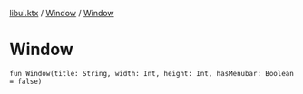 [libui.ktx](../README.md) / [Window](README.md) / [Window](-window.md)

# Window

`fun Window(title: String, width: Int, height: Int, hasMenubar: Boolean = false)`
